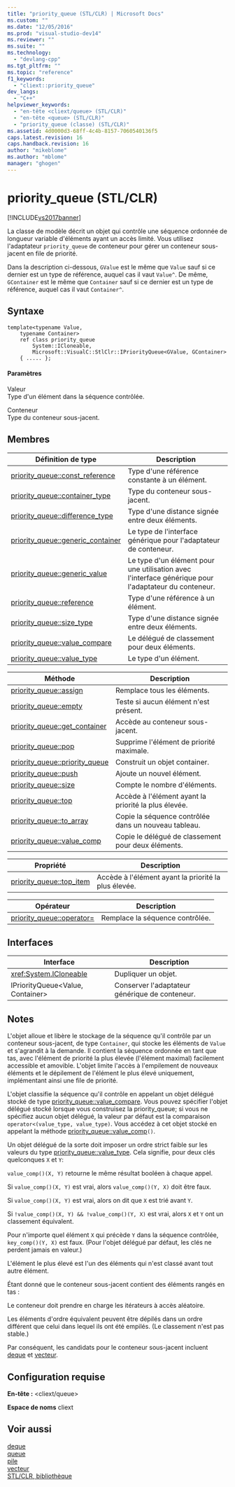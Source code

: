 ```yaml
---
title: "priority_queue (STL/CLR) | Microsoft Docs"
ms.custom: ""
ms.date: "12/05/2016"
ms.prod: "visual-studio-dev14"
ms.reviewer: ""
ms.suite: ""
ms.technology: 
  - "devlang-cpp"
ms.tgt_pltfrm: ""
ms.topic: "reference"
f1_keywords: 
  - "cliext::priority_queue"
dev_langs: 
  - "C++"
helpviewer_keywords: 
  - "en-tête <cliext/queue> (STL/CLR)"
  - "en-tête <queue> (STL/CLR)"
  - "priority_queue (classe) (STL/CLR)"
ms.assetid: 4d0000d3-68ff-4c4b-8157-7060540136f5
caps.latest.revision: 16
caps.handback.revision: 16
author: "mikeblome"
ms.author: "mblome"
manager: "ghogen"
---
```

# priority_queue (STL/CLR)
[!INCLUDE[vs2017banner](../assembler/inline/includes/vs2017banner.md)]

La classe de modèle décrit un objet qui contrôle une séquence ordonnée de longueur variable d'éléments ayant un accès limité.  Vous utilisez l'adaptateur `priority_queue` de conteneur pour gérer un conteneur sous\-jacent en file de priorité.  
  
 Dans la description ci\-dessous, `GValue` est le même que `Value` sauf si ce dernier est un type de référence, auquel cas il vaut `Value^`.  De même, `GContainer` est le même que `Container` sauf si ce dernier est un type de référence, auquel cas il vaut `Container^`.  
  
## Syntaxe  
  
```  
template<typename Value,  
    typename Container>  
    ref class priority_queue  
        System::ICloneable,  
        Microsoft::VisualC::StlClr::IPriorityQueue<GValue, GContainer>  
    { ..... };  
```  
  
#### Paramètres  
 Valeur  
 Type d'un élément dans la séquence contrôlée.  
  
 Conteneur  
 Type du conteneur sous\-jacent.  
  
## Membres  
  
|Définition de type|Description|  
|------------------------|-----------------|  
|[priority\_queue::const\_reference](../dotnet/priority-queue-const-reference-stl-clr.md)|Type d'une référence constante à un élément.|  
|[priority\_queue::container\_type](../dotnet/priority-queue-container-type-stl-clr.md)|Type du conteneur sous\-jacent.|  
|[priority\_queue::difference\_type](../dotnet/priority-queue-difference-type-stl-clr.md)|Type d'une distance signée entre deux éléments.|  
|[priority\_queue::generic\_container](../dotnet/priority-queue-generic-container-stl-clr.md)|Le type de l'interface générique pour l'adaptateur de conteneur.|  
|[priority\_queue::generic\_value](../dotnet/priority-queue-generic-value-stl-clr.md)|Le type d'un élément pour une utilisation avec l'interface générique pour l'adaptateur du conteneur.|  
|[priority\_queue::reference](../dotnet/priority-queue-reference-stl-clr.md)|Type d'une référence à un élément.|  
|[priority\_queue::size\_type](../dotnet/priority-queue-size-type-stl-clr.md)|Type d'une distance signée entre deux éléments.|  
|[priority\_queue::value\_compare](../dotnet/priority-queue-value-compare-stl-clr.md)|Le délégué de classement pour deux éléments.|  
|[priority\_queue::value\_type](../dotnet/priority-queue-value-type-stl-clr.md)|Le type d'un élément.|  
  
|Méthode|Description|  
|-------------|-----------------|  
|[priority\_queue::assign](../dotnet/priority-queue-assign-stl-clr.md)|Remplace tous les éléments.|  
|[priority\_queue::empty](../dotnet/priority-queue-empty-stl-clr.md)|Teste si aucun élément n'est présent.|  
|[priority\_queue::get\_container](../dotnet/priority-queue-get-container-stl-clr.md)|Accède au conteneur sous\-jacent.|  
|[priority\_queue::pop](../dotnet/priority-queue-pop-stl-clr.md)|Supprime l'élément de priorité maximale.|  
|[priority\_queue::priority\_queue](../dotnet/priority-queue-priority-queue-stl-clr.md)|Construit un objet container.|  
|[priority\_queue::push](../dotnet/priority-queue-push-stl-clr.md)|Ajoute un nouvel élément.|  
|[priority\_queue::size](../dotnet/priority-queue-size-stl-clr.md)|Compte le nombre d'éléments.|  
|[priority\_queue::top](../dotnet/priority-queue-top-stl-clr.md)|Accède à l'élément ayant la priorité la plus élevée.|  
|[priority\_queue::to\_array](../dotnet/priority-queue-to-array-stl-clr.md)|Copie la séquence contrôlée dans un nouveau tableau.|  
|[priority\_queue::value\_comp](../dotnet/priority-queue-value-comp-stl-clr.md)|Copie le délégué de classement pour deux éléments.|  
  
|Propriété|Description|  
|---------------|-----------------|  
|[priority\_queue::top\_item](../dotnet/priority-queue-top-item-stl-clr.md)|Accède à l'élément ayant la priorité la plus élevée.|  
  
|Opérateur|Description|  
|---------------|-----------------|  
|[priority\_queue::operator\=](../dotnet/priority-queue-operator-assign-stl-clr.md)|Remplace la séquence contrôlée.|  
  
## Interfaces  
  
|Interface|Description|  
|---------------|-----------------|  
|<xref:System.ICloneable>|Dupliquer un objet.|  
|IPriorityQueue\<Value, Container\>|Conserver l'adaptateur générique de conteneur.|  
  
## Notes  
 L'objet alloue et libère le stockage de la séquence qu'il contrôle par un conteneur sous\-jacent, de type `Container`, qui stocke les éléments de `Value` et s'agrandit à la demande.  Il contient la séquence ordonnée en tant que tas, avec l'élément de priorité la plus élevée \(l'élément maximal\) facilement accessible et amovible.  L'objet limite l'accès à l'empilement de nouveaux éléments et le dépilement de l'élément le plus élevé uniquement, implémentant ainsi une file de priorité.  
  
 L'objet classifie la séquence qu'il contrôle en appelant un objet délégué stocké de type [priority\_queue::value\_compare](../dotnet/priority-queue-value-compare-stl-clr.md).  Vous pouvez spécifier l'objet délégué stocké lorsque vous construisez la priority\_queue; si vous ne spécifiez aucun objet délégué, la valeur par défaut est la comparaison `operator<(value_type, value_type)`.  Vous accédez à cet objet stocké en appelant la méthode [priority\_queue::value\_comp](../dotnet/priority-queue-value-comp-stl-clr.md)`()`.  
  
 Un objet délégué de la sorte doit imposer un ordre strict faible sur les valeurs du type [priority\_queue::value\_type](../dotnet/priority-queue-value-type-stl-clr.md).  Cela signifie, pour deux clés quelconques `X` et `Y`:  
  
 `value_comp()(X, Y)` retourne le même résultat booléen à chaque appel.  
  
 Si `value_comp()(X, Y)` est vrai, alors `value_comp()(Y, X)` doit être faux.  
  
 Si `value_comp()(X, Y)` est vrai, alors on dit que `X` est trié avant `Y`.  
  
 Si `!value_comp()(X, Y) && !value_comp()(Y, X)` est vrai, alors `X` et `Y` ont un classement équivalent.  
  
 Pour n'importe quel élément `X` qui précède `Y` dans la séquence contrôlée, `key_comp()(Y, X)` est faux. \(Pour l'objet délégué par défaut, les clés ne perdent jamais en valeur.\)  
  
 L'élément le plus élevé est l'un des éléments qui n'est classé avant tout autre élément.  
  
 Étant donné que le conteneur sous\-jacent contient des éléments rangés en tas :  
  
 Le conteneur doit prendre en charge les itérateurs à accès aléatoire.  
  
 Les éléments d'ordre équivalent peuvent être dépilés dans un ordre différent que celui dans lequel ils ont été empilés. \(Le classement n'est pas stable.\)  
  
 Par conséquent, les candidats pour le conteneur sous\-jacent incluent [deque](../dotnet/deque-stl-clr.md) et [vecteur](../dotnet/vector-stl-clr.md).  
  
## Configuration requise  
 **En\-tête :** \<cliext\/queue\>  
  
 **Espace de noms** cliext  
  
## Voir aussi  
 [deque](../dotnet/deque-stl-clr.md)   
 [queue](../dotnet/queue-stl-clr.md)   
 [pile](../dotnet/stack-stl-clr.md)   
 [vecteur](../dotnet/vector-stl-clr.md)   
 [STL\/CLR, bibliothèque](../dotnet/stl-clr-library-reference.md)